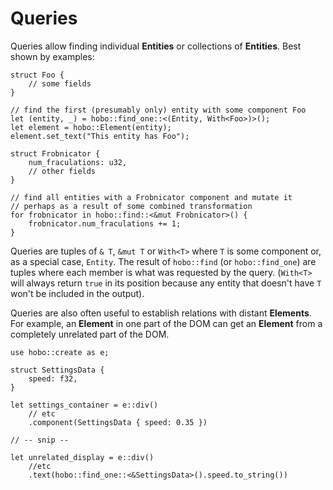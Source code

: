 # Queries

Queries allow finding individual **Entities** or collections of **Entities**. Best shown by examples:

```rust,noplaypen
struct Foo {
    // some fields
}

// find the first (presumably only) entity with some component Foo
let (entity, _) = hobo::find_one::<(Entity, With<Foo>)>();
let element = hobo::Element(entity);
element.set_text("This entity has Foo");
```

```rust,noplaypen
struct Frobnicator {
    num_fraculations: u32,
    // other fields
}

// find all entities with a Frobnicator component and mutate it
// perhaps as a result of some combined transformation
for frobnicator in hobo::find::<&mut Frobnicator>() {
    frobnicator.num_fraculations += 1;
}
```

Queries are tuples of `& T`, `&mut T` or `With<T>` where `T` is some component or, as a special case, `Entity`. The result of `hobo::find` (or `hobo::find_one`) are tuples where each member is what was requested by the query. (`With<T>` will always return `true` in its position because any entity that doesn't have `T` won't be included in the output).    

Queries are also often useful to establish relations with distant **Elements**. For example, an **Element** in one part of the DOM can get an **Element** from a completely unrelated part of the DOM.

```rust,noplaypen
use hobo::create as e;

struct SettingsData {
    speed: f32,
}

let settings_container = e::div()
    // etc
    .component(SettingsData { speed: 0.35 })

// -- snip --

let unrelated_display = e::div()
    //etc
    .text(hobo::find_one::<&SettingsData>().speed.to_string())
```
